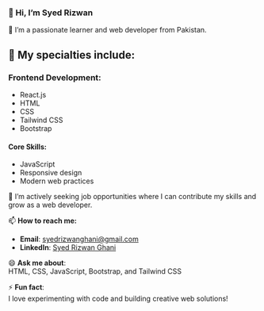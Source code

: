 ### 👋 Hi, I’m Syed Rizwan  
👀 I’m a passionate learner and web developer from Pakistan.  

## 🌱 My specialties include:  

### Frontend Development:  
- React.js  
- HTML  
- CSS  
- Tailwind CSS  
- Bootstrap  

#### Core Skills:  
- JavaScript  
- Responsive design  
- Modern web practices  

💼 I’m actively seeking job opportunities where I can contribute my skills and grow as a web developer.  

📫 **How to reach me:**  
- **Email**: [syedrizwanghani@gmail.com](mailto:syedrizwanghani@gmail.com)  
- **LinkedIn**: [Syed Rizwan Ghani](https://www.linkedin.com/in/syed-rizwan-ghani/)  

😄 **Ask me about**:  
HTML, CSS, JavaScript, Bootstrap, and Tailwind CSS  

⚡ **Fun fact**:  
I love experimenting with code and building creative web solutions!  



  

<!---
Syedrizwan23/Syedrizwan23 is a ✨ special ✨ repository because its `README.md` (this file) appears on your GitHub profile.
You can click the Preview link to take a look at your changes.
--->
